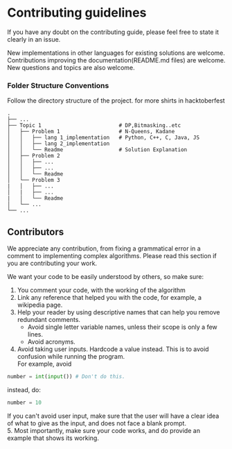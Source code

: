 # Contributing guidelines

If you have any doubt on the contributing guide, please feel free to state it clearly in an issue.  

New implementations in other languages for existing solutions are welcome.  
Contributions improving the documentation(README.md files) are welcome.  
New questions and topics are also welcome.  

### Folder Structure Conventions

Follow the directory structure of the project.
for more shirts in hacktoberfest

    .  
    ├── ...   
    ├── Topic 1                         # DP,Bitmasking..etc  
    │   ├── Problem 1                   # N-Queens, Kadane  
    │   │   ├── lang 1_implementation   # Python, C++, C, Java, JS  
    │   │   ├── lang 2_implementation   
    │   │   └── Readme                  # Solution Explanation  
    │   ├── Problem 2  
    │   │   ├── ...  
    │   │   ├── ...   
    │   │   └── Readme              
    │   └── Problem 3  
    |   │   ├── ...  
    │   |   ├── ... 
    |   │   └── Readme                  
    │   └── ...  
    └── ...  
    
## Contributors

We appreciate any contribution, from fixing a grammatical error in a comment to implementing complex algorithms.
Please read this section if you are contributing your work.

We want your code to be easily understood by others, so make sure:
1. You comment your code, with the working of the algorithm
2. Link any reference that helped you with the code, for example, a wikipedia page.
3. Help your reader by using descriptive names that can help you remove redundant comments.
    - Avoid single letter variable names, unless their scope is only a few lines.
    - Avoid acronyms.
3. Avoid taking user inputs. Hardcode a value instead. This is to avoid confusion while running the program.  
For example, avoid
```python
number = int(input()) # Don't do this.
```
instead, do:
```python
number = 10
```
If you can't avoid user input, make sure that the user will have a clear idea of what to give as the input, and does not face a blank prompt.  
5. Most importantly, make sure your code works, and do provide an example that shows its working.
